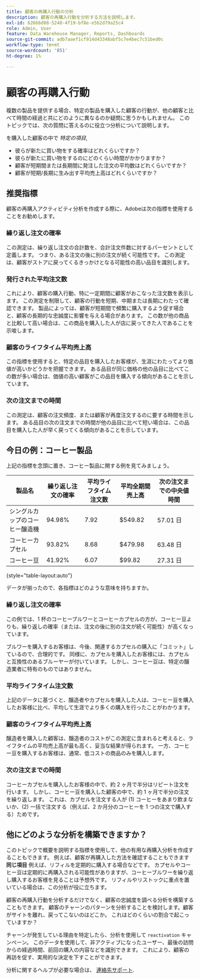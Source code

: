 ```yaml
---
title: 顧客の再購入行動の分析
description: 顧客の再購入行動を分析する方法を説明します。
exl-id: 62666d08-5240-4f19-bf8e-e5b2d79a25c4
role: Admin, User
feature: Data Warehouse Manager, Reports, Dashboards
source-git-commit: adb7aaef1cf914d43348abf5c7e4bec7c51bed0c
workflow-type: tm+mt
source-wordcount: '851'
ht-degree: 1%

---
```


# 顧客の再購入行動

複数の製品を提供する場合、特定の製品を購入した顧客の行動が、他の顧客と比べて時間の経過と共にどのように異なるのか疑問に思うかもしれません。 このトピックでは、次の質問に答えるのに役立つ分析について説明します。

を購入した顧客の中で *特定の項目*,

* 彼らが新たに買い物をする確率はどれくらいですか？
* 彼らが新たに買い物をするのにどのくらい時間がかかりますか？
* 顧客が短期間または長期間に発注した注文の平均数はどれくらいですか？
* 顧客が短期/長期に生み出す平均売上高はどれくらいですか？

## 推奨指標

顧客の再購入アクティビティ分析を作成する際に、Adobeは次の指標を使用することをお勧めします。

### 繰り返し注文の確率

この測定は、繰り返し注文の合計数を、合計注文件数に対するパーセントとして定義します。 つまり、ある注文の後に別の注文が続く可能性です。 この測定は、顧客がストアに戻ってくるきっかけとなる可能性の高い品目を識別します。

### 発行された平均注文数

これにより、顧客の購入行動、特に一定期間に顧客がおこなった注文数を表示します。 この測定を制限して、顧客の行動を短期、中期または長期にわたって確認できます。 製品によっては、顧客が短期間で頻繁に購入するよう促す場合と、顧客の長期的な忠誠度に影響を与える場合があります。 この数が他の商品と比較して高い場合は、この商品を購入した人が店に戻ってきた人であることを示唆します。

### 顧客のライフタイム平均売上高

この指標を使用すると、特定の品目を購入したお客様が、生涯にわたってより価値が高いかどうかを把握できます。 ある品目が同じ価格の他の品目に比べてこの数が多い場合は、価値の高い顧客がこの品目を購入する傾向があることを示しています。

### 次の注文までの時間

この測定は、顧客の注文頻度、または顧客が再度注文するのに要する時間を示します。 ある品目の次の注文までの時間が他の品目に比べて短い場合は、この品目を購入した人が早く戻ってくる傾向があることを示しています。

## 今日の例：コーヒー製品

上記の指標を念頭に置き、コーヒー製品に関する例を見てみましょう。

| **製品名** | **繰り返し注文の確率** | **平均ライフタイム注文数** | **平均全期間売上高** | **次の注文までの中央値時間** |
|-----|-----|-----|-----|-----|
| シングルカップのコーヒー醸造機 | 94.98% | 7.92 | $549.82 | 57.01 日 |
| コーヒーカプセル | 93.82% | 8.68 | $479.98 | 63.48 日 |
| コーヒー豆 | 41.92% | 6.07 | $99.82 | 27.31 日 |

{style="table-layout:auto"}

データが揃ったので、各指標はどのような意味を持ちますか。

### 繰り返し注文の確率

この例では、1 杯のコーヒーブルワーとコーヒーカプセルの方が、コーヒー豆よりも、繰り返しの確率（または、注文の後に別の注文が続く可能性）が高くなっています。

ブルワーを購入するお客様は、今後、関連するカプセルの購入に「コミット」しているので、合理的です。 同様に、カプセルを購入したお客様には、カプセルと互換性のあるブルーヤーが付いています。 しかし、コーヒー豆は、特定の醸造業者に特有のものではありません。

### 平均ライフタイム注文数

上記のデータに基づくと、醸造者やカプセルを購入した人は、コーヒー豆を購入したお客様に比べ、平均して生涯でより多くの購入を行ったことがわかります。

### 顧客のライフタイム平均売上高

醸造者を購入した顧客は、醸造者のコストがこの測定に含まれると考えると、ライフタイムの平均売上高が最も高く、妥当な結果が得られます。 一方、コーヒー豆を購入するお客様は、通常、低コストの商品のみを購入します。

### 次の注文までの時間

コーヒーカプセルを購入したお客様の中で、約 2 ヶ月で半分はリピート注文を行います。 しかし、コーヒー豆を購入した顧客の中で、約 1 ヶ月で半分の注文を繰り返します。 これは、カプセルを注文する人が (1) コーヒーをあまり飲まないか、(2) 一括で注文する（例えば、2 か月分のコーヒーを 1 つの注文で購入する）ためです。

## 他にどのような分析を構築できますか？

このトピックで概要を説明する指標を使用して、他の有用な再購入分析を作成することもできます。 例えば、顧客が再購入した方法を確認することもできます **同じ項目** 例えば、リフィルを定期的に購入する場合などです。 カプセルやコーヒー豆は定期的に再購入される可能性がありますが、コーヒーブルワーを繰り返し購入するお客様を見ることは予想外です。 リフィルやリストックに重点を置いている場合は、この分析が役に立ちます。

顧客の再購入行動を分析するだけでなく、顧客の忠誠度を調べる分析を構築することもできます。 顧客のチャーンのパターンを分析することを検討します。顧客がサイトを離れ、戻ってこないのはどこか。 これはどのくらいの割合で起こっていますか？

チャーンが発生している理由を特定したら、分析を使用して `reactivation` キャンペーン。 このデータを使用して、非アクティブになったユーザー、最後の訪問からの経過時間、前回の購入の内容などを識別できます。 これにより、顧客の再訪を促す、実用的な決定を下すことができます。

分析に関するヘルプが必要な場合は、 [連絡先サポート](https://experienceleague.adobe.com/docs/commerce-knowledge-base/kb/troubleshooting/miscellaneous/mbi-service-policies.html).
